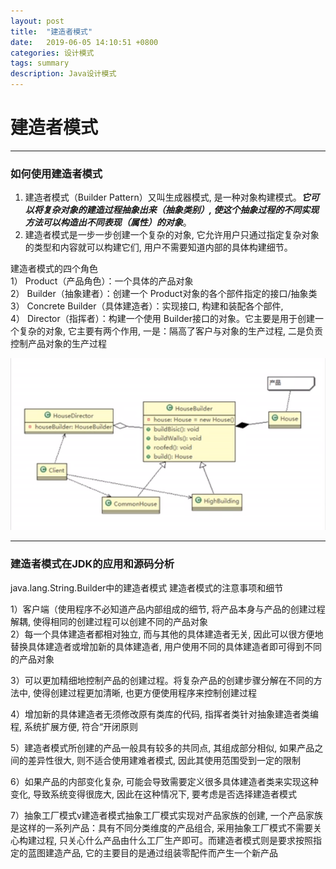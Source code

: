 ```yaml
---
layout: post
title:  "建造者模式"
date:   2019-06-05 14:10:51 +0800
categories: 设计模式
tags: summary
description: Java设计模式
---
```


# 建造者模式

---    

### 如何使用建造者模式
1. 建造者模式（Builder Pattern）又叫生成器模式, 是一种对象构建模式。***它可以将复杂对象的建造过程抽象出来（抽象类别）, 使这个抽象过程的不同实现方法可以构造出不同表现（属性）的对象***。
2. 建造者模式是一步一步创建一个复杂的对象, 它允许用户只通过指定复杂对象的类型和内容就可以构建它们, 用户不需要知道内部的具体构建细节。

建造者模式的四个角色    
1） Product（产品角色）：一个具体的产品对象     
2） Builder（抽象建者）：创建一个 Product对象的各个部件指定的接口/抽象类    
3） Concrete Builder（具体建造者）：实现接口, 构建和装配各个部件,     
4） Director（指挥者）：构建一个使用 Builder接口的对象。它主要是用于创建一个复杂的对象, 它主要有两个作用, 一是：隔高了客户与对象的生产过程, 二是负贡控制产品对象的生产过程    

![建造者UmL](./img/BuilderPattern.png)    

----

### 建造者模式在JDK的应用和源码分析
java.lang.String.Builder中的建造者模式
建造者模式的注意事项和细节    

1）客户端（使用程序不必知道产品内部组成的细节, 将产品本身与产品的创建过程解耦, 使得相同的创建过程可以创建不同的产品对象     
2）每一个具体建造者都相对独立, 而与其他的具体建造者无关, 因此可以很方便地替换具体建造者或增加新的具体建造者, 用户使用不同的具体建造者即可得到不同的产品对象     

3）可以更加精细地控制产品的创建过程。将复杂产品的创建步骤分解在不同的方法中, 使得创建过程更加清晰, 也更方便使用程序来控制创建过程      

4）增加新的具体建造者无须修改原有类库的代码, 指挥者类针对抽象建造者类编程, 系统扩展方便, 符合“开闭原则    

5）建造者模式所创建的产品一般具有较多的共同点, 其组成部分相似, 如果产品之间的差异性很大, 则不适合使用建难者模式, 因此其使用范围受到一定的限制   

6）如果产品的内部变化复杂, 可能会导致需要定义很多具体建造者类来实现这种变化, 导致系统变得很庞大, 因此在这种情况下, 要考虑是否选择建造者模式    

7）抽象工厂模式v建造者模式抽象工厂模式实现对产品家族的创建, 一个产品家族是这样的一系列产品：具有不同分类维度的产品组合, 采用抽象工厂模式不需要关心构建过程, 只关心什么产品由什么工厂生产即可。而建造者模式则是要求按照指定的蓝图建造产品, 它的主要目的是通过组装零配件而产生一个新产品